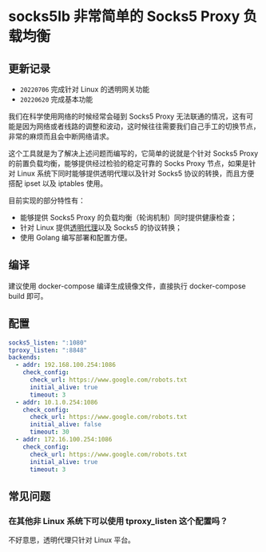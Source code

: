 # socks5lb 非常简单的 Socks5 Proxy 负载均衡

## 更新记录

- `20220706` 完成针对 Linux 的透明网关功能
- `20220620` 完成基本功能

我们在科学使用网络的时候经常会碰到 Socks5 Proxy 无法联通的情况，这有可能是因为网络或者线路的调整和波动，这时候往往需要我们自己手工的切换节点，非常的麻烦而且会中断网络请求。

这个工具就是为了解决上述问题而编写的，它简单的说就是个针对 Socks5 Proxy 的前置负载均衡，能够提供经过检验的稳定可靠的 Socks Proxy 节点，如果是针对 Linux 系统下同时能够提供透明代理以及针对 Socks5 协议的转换，而且方便搭配 ipset 以及 iptables 使用。

目前实现的部分特性有：

- 能够提供 Socks5 Proxy 的负载均衡（轮询机制）同时提供健康检查；
- 针对 Linux 提供[透明代理](https://www.kernel.org/doc/Documentation/networking/tproxy.txt)以及 Socks5 的协议转换；
- 使用 Golang 编写部署和配置方便。

## 编译

建议使用 docker-compose 编译生成镜像文件，直接执行 docker-compose build 即可。

## 配置

```yaml
socks5_listen: ":1080"
tproxy_listen: ":8848"
backends:
  - addr: 192.168.100.254:1086
    check_config:
      check_url: https://www.google.com/robots.txt
      initial_alive: true
      timeout: 3
  - addr: 10.1.0.254:1086
    check_config:
      check_url: https://www.google.com/robots.txt
      initial_alive: false
      timeout: 30
  - addr: 172.16.100.254:1086
    check_config:
      check_url: https://www.google.com/robots.txt
      initial_alive: true
      timeout: 3
```

## 常见问题

### 在其他非 Linux 系统下可以使用 tproxy_listen 这个配置吗？

不好意思，透明代理只针对 Linux 平台。
